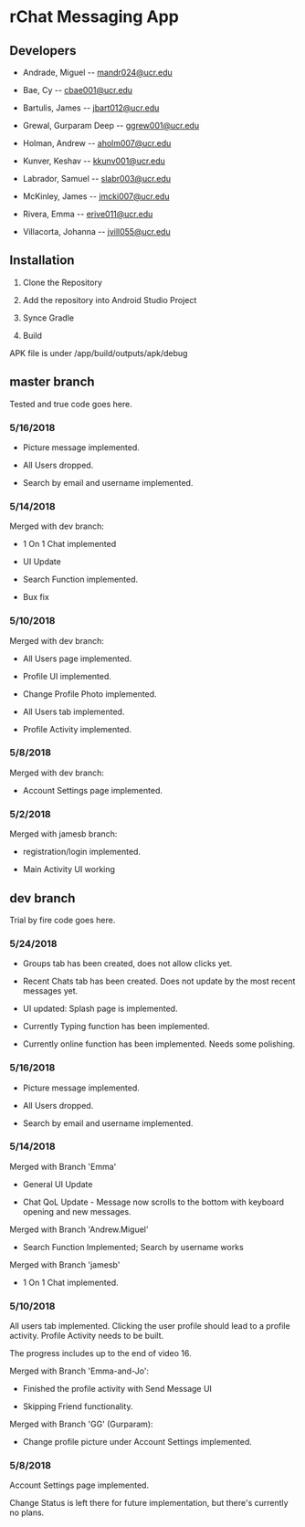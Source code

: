 # rChat Messaging App

## Developers
- Andrade, Miguel -- mandr024@ucr.edu

- Bae, Cy -- cbae001@ucr.edu

- Bartulis, James -- jbart012@ucr.edu

- Grewal, Gurparam Deep -- ggrew001@ucr.edu

- Holman, Andrew -- aholm007@ucr.edu

- Kunver, Keshav -- kkunv001@ucr.edu

- Labrador, Samuel -- slabr003@ucr.edu

- McKinley, James  -- jmcki007@ucr.edu

- Rivera, Emma -- erive011@ucr.edu

- Villacorta, Johanna -- jvill055@ucr.edu

## Installation

1. Clone the Repository

2. Add the repository into Android Studio Project

3. Synce Gradle

4. Build

APK file is under /app/build/outputs/apk/debug



## master branch
Tested and true code goes here.

### 5/16/2018

- Picture message implemented.

- All Users dropped.

- Search by email and username implemented.

### 5/14/2018
Merged with dev branch:

- 1 On 1 Chat implemented

- UI Update

- Search Function implemented.

- Bux fix

### 5/10/2018
Merged with dev branch: 

- All Users page implemented.

- Profile UI implemented.

- Change Profile Photo implemented.

- All Users tab implemented.

- Profile Activity implemented.

### 5/8/2018
Merged with dev branch: 

- Account Settings page implemented.

### 5/2/2018
Merged with jamesb branch: 

- registration/login implemented.

- Main Activity UI working 








## dev branch
Trial by fire code goes here.

### 5/24/2018

- Groups tab has been created, does not allow clicks yet.

- Recent Chats tab has been created. Does not update by the most recent messages yet. 

- UI updated: Splash page is implemented. 

- Currently Typing function has been implemented.

- Currently online function has been implemented. Needs some polishing. 

### 5/16/2018

- Picture message implemented.

- All Users dropped.

- Search by email and username implemented.


### 5/14/2018

Merged with Branch 'Emma'

- General UI Update

- Chat QoL Update - Message now scrolls to the bottom with keyboard opening and new messages.

Merged with Branch 'Andrew.Miguel'

- Search Function Implemented; Search by username works

Merged with Branch 'jamesb'

- 1 On 1 Chat implemented.



### 5/10/2018
All users tab implemented. Clicking the user profile should lead to a profile activity. Profile Activity needs to be built.

The progress includes up to the end of video 16.

Merged with Branch 'Emma-and-Jo':

- Finished the profile activity with Send Message UI

- Skipping Friend functionality.

Merged with Branch 'GG' (Gurparam):

- Change profile picture under Account Settings implemented.

### 5/8/2018
Account Settings page implemented. 

Change Status is left there for future implementation, but there's currently no plans. 
